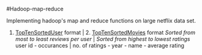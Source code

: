 #Hadoop-map-reduce

Implementing hadoop's map and reduce functions on large netflix data set.

1. [TopTenSortedUser](https://github.com/ekkuan/hadoop-map-reduce/blob/master/TopTenSortedUser) format | 2. [TopTenSortedMovies](https://github.com/ekkuan/hadoop-map-reduce/blob/master/TopTenSortedMovies) format 
*Sorted from most to least reviews per user* | *Sorted from highest to lowest ratings*
user id - occurances | no. of ratings - year - name - average rating 

